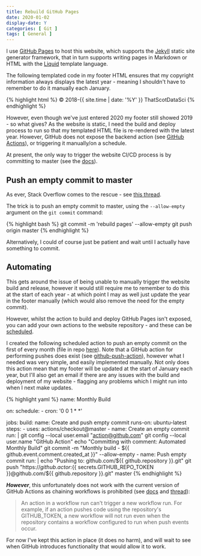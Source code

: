 ```yaml
---
title: Rebuild GitHub Pages
date: 2020-01-02
display-date: Y
categories: [ Git ]
tags: [ General ]
---
```


I use [GitHub Pages](https://pages.github.com/) to host this website, which supports the [Jekyll](https://jekyllrb.com/) static site generator framework, that in turn supports writing pages in Markdown or HTML with the [Liquid](https://shopify.github.io/liquid/) template language. 

The following templated code in my footer HTML ensures that my copyright information always displays the latest year - meaning I shouldn't have to remember to do it manually each January.

{% highlight html %}
<span class="footer-notes">&copy; 2018-{{ site.time | date: '%Y' }} ThatScotDataSci</span>
{% endhighlight %}

However, even though we've just entered 2020 my footer still showed 2019 - so what gives? As the website is static, I need the build and deploy process to run so that my templated HTML file is re-rendered with the latest year.
However, GitHub does not expose the backend action (see [GitHub Actions](https://github.com/features/actions)), or triggering it manually/on a schedule.

At present, the only way to trigger the website CI/CD process is by committing to master (see the [docs](https://help.github.com/en/github/working-with-github-pages/about-github-pages#publishing-sources-for-github-pages-sites)).

## Push an empty commit to master

As ever, Stack Overflow comes to the rescue - see [this thread](https://stackoverflow.com/questions/24098792/how-to-force-github-pages-build).

The trick is to push an empty commit to master, using the `--allow-empty` argument on the `git commit` command:

{% highlight bash %}
git commit -m 'rebuild pages' --allow-empty
git push origin master
{% endhighlight %}

Alternatively, I could of course just be patient and wait until I actually have something to commit.

## Automating

This gets around the issue of being unable to manually trigger the website build and release, however it would still require me to remember to do this at the start of each year - at which point I may as well just update the year in the footer manually (which would also remove the need for the empty commit).

However, whilst the action to build and deploy GitHub Pages isn't exposed, you can add your own actions to the website repository - and these can be [scheduled](https://help.github.com/en/actions/automating-your-workflow-with-github-actions/events-that-trigger-workflows#scheduled-events-schedule).

I created the following scheduled action to push an empty commit on the first of every month (file in repo [here](https://github.com/thatscotdatasci/thatscotdatasci.github.io/blob/fe6daf13868be38206b384d9d8bf02a3be46f8b4/.github/workflows/monthly_build.yaml)).
Note that a GitHub action for performing pushes does exist (see [github-push-action](https://github.com/ad-m/github-push-action)), however what I needed was very simple, and easily implemented manually.
Not only does this action mean that my footer will be updated at the start of January each year, but I'll also get an email if there are any issues with the build and deployment of my website - flagging any problems which I might run into when I next make updates.

{% highlight yaml %}
name: Monthly Build

on:
  schedule:
    - cron: '0 0 1 * *'

jobs:
  build:
    name: Create and push empty commit
    runs-on: ubuntu-latest
    steps:
    - uses: actions/checkout@master
    - name: Create an empty commit
      run: |
        git config --local user.email "action@github.com"
        git config --local user.name "GitHub Action"
        echo "Committing with comment: Automated Monthly Build"
        git commit -m "Monthly build - ${{ github.event.comment.created_at }}" --allow-empty
    - name: Push empty commit
      run: |
        echo "Pushing to: github.com/${{ github.repository }}.git"
        git push "https://${{ github.actor }}:${{ secrets.GITHUB_REPO_TOKEN }}@github.com/${{ github.repository }}.git" master
{% endhighlight %}

***However***, this unfortunately does not work with the current version of GitHub Actions as chaining workflows is prohibited (see [docs](https://help.github.com/en/actions/automating-your-workflow-with-github-actions/events-that-trigger-workflows#about-workflow-events) and [thread](https://github.community/t5/GitHub-Actions/Triggering-a-new-workflow-from-another-workflow/td-p/31676)):

> An action in a workflow run can't trigger a new workflow run. For example, if an action pushes code using the repository's GITHUB_TOKEN, a new workflow will not run even when the repository contains a workflow configured to run when push events occur.

For now I've kept this action in place (it does no harm), and will wait to see when GitHub introduces functionality that would allow it to work. 